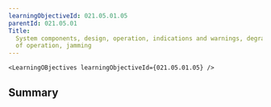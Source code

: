 ```yaml
---
learningObjectiveId: 021.05.01.05
parentId: 021.05.01
Title:
  System components, design, operation, indications and warnings, degraded modes
  of operation, jamming
---
```


```tsx eval
<LearningOBjectives learningObjectiveId={021.05.01.05} />
```

## Summary
